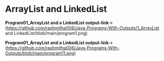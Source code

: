 # ArrayList and LinkedList
**Program01_ArrayList and a LinkedList output-link**->(https://github.com/rashmitha006/Java-Programs-With-Outputs/1_ArrayList and LinkedList/blob/main/program1.png)

**Program01_ArrayList and a LinkedList output-link**->(https://github.com/rashmitha006/Java-Programs-With-Outputs/blob/main/program11.png)


